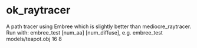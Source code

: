 # ok_raytracer

A path tracer using Embree which is slightly better than mediocre_raytracer. Run with:
embree_test <filename> [num_aa] [num_diffuse], e.g. embree_test models/teapot.obj 16 8
